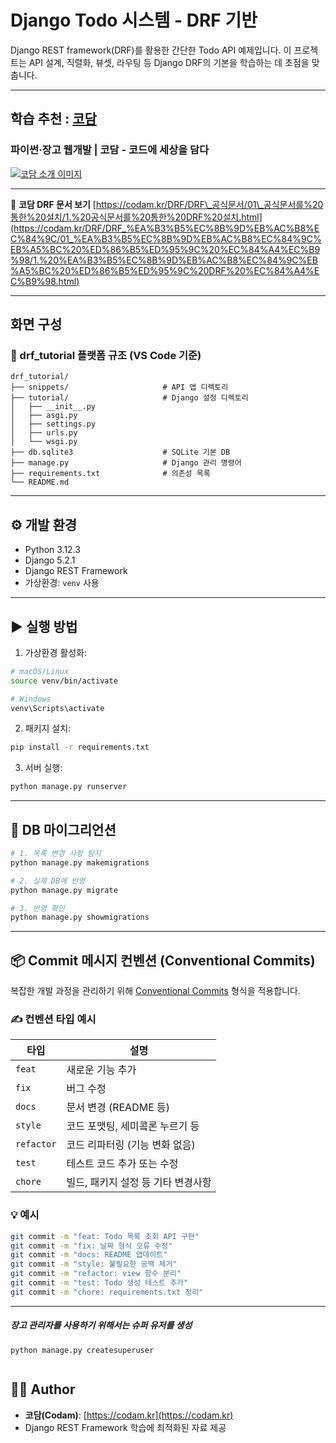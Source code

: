 # Django Todo 시스템 - DRF 기반

Django REST framework(DRF)를 활용한 간단한 Todo API 예제입니다.
이 프로젝트는 API 설계, 직렬화, 뷰셋, 라우팅 등 Django DRF의 기본을 학습하는 데 초점을 맞춥니다.

---

## 학습 추천 : [코담](https://codam.kr/)

### 파이썬·장고 웹개발 | 코담 - 코드에 세상을 담다

[![코담 소개 이미지](https://codam.kr/assets/images/og-image.jpg)](https://codam.kr/)

---

📘 **코담 DRF  문서 보기**
[https://codam.kr/DRF/DRF\_공식문서/01\_공식문서를%20통한%20설치/1.%20공식문서를%20통한%20DRF%20설치.html](https://codam.kr/DRF/DRF_%EA%B3%B5%EC%8B%9D%EB%AC%B8%EC%84%9C/01_%EA%B3%B5%EC%8B%9D%EB%AC%B8%EC%84%9C%EB%A5%BC%20%ED%86%B5%ED%95%9C%20%EC%84%A4%EC%B9%98/1.%20%EA%B3%B5%EC%8B%9D%EB%AC%B8%EC%84%9C%EB%A5%BC%20%ED%86%B5%ED%95%9C%20DRF%20%EC%84%A4%EC%B9%98.html)

---

## 화면 구성

### 📁 drf\_tutorial 플랫폼 규조 (VS Code 기준)

```
drf_tutorial/
├── snippets/                     # API 앱 디렉토리
├── tutorial/                     # Django 설정 디렉토리
│   ├── __init__.py
│   ├── asgi.py
│   ├── settings.py
│   ├── urls.py
│   └── wsgi.py
├── db.sqlite3                    # SQLite 기본 DB
├── manage.py                     # Django 관리 명령어
├── requirements.txt              # 의존성 목록
└── README.md
```

---

## ⚙️ 개발 환경

* Python 3.12.3
* Django 5.2.1
* Django REST Framework
* 가상환경: `venv` 사용

---

## ▶️ 실행 방법

1. 가상환경 활성화:

```bash
# macOS/Linux
source venv/bin/activate

# Windows
venv\Scripts\activate
```

2. 패키지 설치:

```bash
pip install -r requirements.txt
```

3. 서버 실행:

```bash
python manage.py runserver
```

---

## 📆 DB 마이그리언션

```bash
# 1. 목록 변경 사항 탐지
python manage.py makemigrations

# 2. 실제 DB에 반영
python manage.py migrate

# 3. 반영 확인
python manage.py showmigrations
```

---

## 📦 Commit 메시지 컨벤션 (Conventional Commits)

복잡한 개발 과정을 관리하기 위해 [Conventional Commits](https://www.conventionalcommits.org/) 형식을 적용합니다.

### ✍️ 컨벤션 타입 예시

| 타입         | 설명                   |
| ---------- | -------------------- |
| `feat`     | 새로운 기능 추가            |
| `fix`      | 버그 수정                |
| `docs`     | 문서 변경 (README 등)     |
| `style`    | 코드 포맷팅, 세미콬론 누르기 등   |
| `refactor` | 코드 리파터링 (기능 변화 없음)   |
| `test`     | 테스트 코드 추가 또는 수정      |
| `chore`    | 빌드, 패키지 설정 등 기타 변경사항 |

### 💡 예시

```bash
git commit -m "feat: Todo 목록 조회 API 구현"
git commit -m "fix: 날짜 형식 오류 수정"
git commit -m "docs: README 업데이트"
git commit -m "style: 불필요한 공백 제거"
git commit -m "refactor: view 함수 분리"
git commit -m "test: Todo 생성 테스트 추가"
git commit -m "chore: requirements.txt 정리"
```

---


##### 장고 관리자를 사용하기 위해서는 슈퍼 유저를 생성
```
python manage.py createsuperuser


```



## 👨‍💼 Author

* **코담(Codam)**: [https://codam.kr](https://codam.kr)
* Django REST Framework 학습에 최적화된 자료 제공
